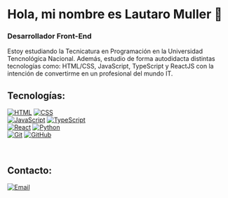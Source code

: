# Hola, mi nombre es Lautaro Muller 👋



### Desarrollador Front-End

Estoy estudiando la Tecnicatura en Programación en la Universidad Tencnológica Nacional. Además, estudio de forma autodidacta distintas tecnologías como: HTML/CSS, JavaScript, TypeScript y ReactJS con la intención de convertirme en un profesional del mundo IT.


## Tecnologías:

[![HTML](https://img.shields.io/badge/HTML-e34c26?style=for-the-badge)]()
[![CSS](https://img.shields.io/badge/CSS-2194f0?style=for-the-badge)]()
</br>
[![JavaScript](https://img.shields.io/badge/JavaScript-F7DF1E?style=for-the-badge&logo=javascript&logoColor=white&labelColor=101010)]()
[![TypeScript](https://img.shields.io/badge/TypeScript-2f74c0?style=for-the-badge&logo=typescript&logoColor=white&labelColor=101010)]()
</br>
[![React](https://img.shields.io/badge/React-50bbd7?style=for-the-badge&logo=react&logoColor=white&labelColor=101010)]()
[![Python](https://img.shields.io/badge/Python-f6d249?style=for-the-badge&logo=python&logoColor=white&labelColor=101010)]()
</br>
[![Git](https://img.shields.io/badge/Git-e94e31?style=for-the-badge&logo=git&logoColor=white&labelColor=101010)]()
[![GitHub](https://img.shields.io/badge/GitHub-000000?style=for-the-badge&logo=github&logoColor=white&labelColor=101010)]()

</br>

## Contacto:

[![Email](https://img.shields.io/badge/lautaro8520%40gmail.com-101010?style=for-the-badge&logo=gmail&logoColor=white)](mailto:lautaro8520@gmail.com)